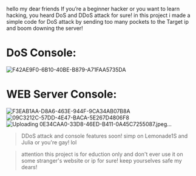 hello my dear friends
If you’re a beginner hacker or you want to learn hacking, you heard DoS and DDoS attack for sure!
in this project i made a simple code for DoS attack by sending too many pockets to the Target ip and boom downing the server!

# DoS Console:
![F42AE9F0-6B10-40BE-B879-A71FAA5735DA](https://user-images.githubusercontent.com/93829550/148069200-20e76a2a-be30-4087-a3e9-d292a1e9395e.jpeg)

# WEB Server Console:

![F3EAB1AA-D8A6-463E-944F-9CA34AB07B8A](https://user-images.githubusercontent.com/93829550/148190134-5cb77ebe-5cc8-417e-a9fd-c69e3b5ca194.jpeg)
![09C3212C-57DD-4E47-BACA-5E267D4806F8](https://user-images.githubusercontent.com/93829550/148190141-fc945f29-3e3f-48eb-a683-ab5b088ba34b.jpeg)
![Uploading 0E34CAA0-33D8-46ED-B411-0A45C7255087.jpeg…]()


> DDoS attack and console features soon!
> simp on Lemonade1S and Julia or you're gay! lol

> attention this project is for eduction only and don't ever use it on some stranger's website or ip for sure!
keep yourselves safe my dears!

[discord]: https://discord.gg/2nsbNDxPUq
